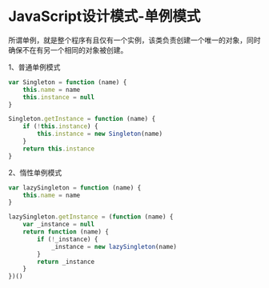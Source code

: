 # JavaScript设计模式-单例模式

所谓单例，就是整个程序有且仅有一个实例，该类负责创建一个唯一的对象，同时确保不在有另一个相同的对象被创建。

1、普通单例模式
```js
var Singleton = function (name) {
    this.name = name
    this.instance = null
}

Singleton.getInstance = function (name) {
    if (!this.instance) {
        this.instance = new Singleton(name)
    }
    return this.instance
}
```

2、惰性单例模式
```js
var lazySingleton = function (name) {
    this.name = name
}

lazySingleton.getInstance = (function (name) {
    var _instance = null
    return function (name) {
        if (!_instance) {
            _instance = new lazySingleton(name)
        }
        return _instance
    }
})()
```
